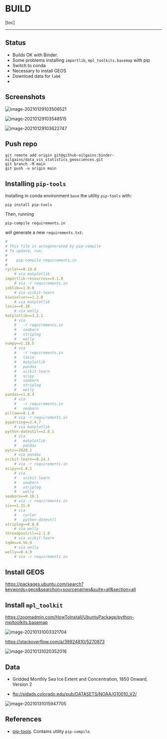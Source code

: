 # BUILD

[toc]

----



## Status

*   Builds OK with Binder.
*   Some problems installing `importlib`, `mpl_toolkits.basemap` with pip
*   Switch to conda
*   Necessary to install GEOS
*   Download data for `lab6`
*   

## Screenshots

![image-20210129103506521](assets/BUILD/image-20210129103506521.png)



![image-20210129103548515](assets/BUILD/image-20210129103548515.png)



![image-20210129103622747](assets/BUILD/image-20210129103622747.png)



## Push repo

```
git remote add origin git@github-oilgains:binder-oilgains/data_vis_statistics_geosciences.git
git branch -M main
git push -u origin main
```

## Installing `pip-tools`


Installing in conda environment `base` the utility `pip-tools` with:

```
pip install pip-tools
```

Then, running 
```
pip-compile requirements.in
```
will generate a new `requirements.txt`:

```yaml
#
# This file is autogenerated by pip-compile
# To update, run:
#
#    pip-compile requirements.in
#
cycler==0.10.0
    # via matplotlib
importlib-resources==5.1.0
    # via -r requirements.in
joblib==1.0.0
    # via scikit-learn
kiwisolver==1.2.0
    # via matplotlib
lasio==0.28
    # via welly
matplotlib==3.2.1
    # via
    #   -r requirements.in
    #   seaborn
    #   striplog
    #   welly
numpy==1.18.5
    # via
    #   -r requirements.in
    #   lasio
    #   matplotlib
    #   pandas
    #   scikit-learn
    #   scipy
    #   seaborn
    #   striplog
    #   welly
pandas==1.0.4
    # via
    #   -r requirements.in
    #   seaborn
pillow==8.1.0
    # via -r requirements.in
pyparsing==2.4.7
    # via matplotlib
python-dateutil==2.8.1
    # via
    #   matplotlib
    #   pandas
pytz==2020.1
    # via pandas
scikit-learn==0.24.1
    # via -r requirements.in
scipy==1.4.1
    # via
    #   scikit-learn
    #   seaborn
    #   striplog
    #   welly
seaborn==0.10.1
    # via -r requirements.in
six==1.15.0
    # via
    #   cycler
    #   python-dateutil
striplog==0.8.8
    # via welly
threadpoolctl==2.1.0
    # via scikit-learn
tqdm==4.56.0
    # via welly
welly==0.4.9
    # via -r requirements.in


```



## Install GEOS

https://packages.ubuntu.com/search?keywords=geos&searchon=sourcenames&suite=all&section=all



## Install `mpl_toolkit`

https://zoomadmin.com/HowToInstall/UbuntuPackage/python-mpltoolkits.basemap

![image-20210131003321704](assets/BUILD/image-20210131003321704.png)



https://stackoverflow.com/a/39924810/5270873

![image-20210131020352016](assets/BUILD/image-20210131020352016.png)



## Data

*   Gridded Monthly Sea Ice Extent and Concentration, 1850 Onward, Version 2

* ftp://sidads.colorado.edu/pub/DATASETS/NOAA/G10010_V2/

![image-20210131015947705](assets/BUILD/image-20210131015947705.png)




## References

* [pip-tools](https://github.com/jazzband/pip-tools/). Contains utility `pip-compile`.


